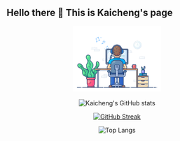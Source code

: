 ## Hello there 👋 This is Kaicheng's page

<!--
**KyntonKCC/KyntonKCC** is a ✨ _special_ ✨ repository because its `README.md` (this file) appears on your GitHub profile.

Here are some ideas to get you started:

- 🔭 I’m currently working on ...
- 🌱 I’m currently learning ...
- 👯 I’m looking to collaborate on ...
- 🤔 I’m looking for help with ...
- 💬 Ask me about ...
- 📫 How to reach me: ...
- 😄 Pronouns: ...
- ⚡ Fun fact: ...
-->

<div align="center" width="50">
  
<img src="https://github.com/KyntonKCC/KyntonKCC/blob/main/images/dev-working_rounded.gif?raw=true" href="https://github.com/sp-xd" alt="Workspace"  width="40%"/><br> 


![Kaicheng's GitHub stats](https://github-readme-stats.vercel.app/api?username=KyntonKCC&show_icons=true&theme=tokyonight&hide_border=true)

[![GitHub Streak](https://github-readme-streak-stats.herokuapp.com?user=KyntonKCC&theme=tokyonight&count_private=true&hide_border=true&date_format=M%20j%5B%2C%20Y%5D)](https://git.io/streak-stats)

![Top Langs](https://github-readme-stats.vercel.app/api/top-langs/?username=KyntonKCC&layout=compact&theme=tokyonight&hide_border=true&hide=html)
